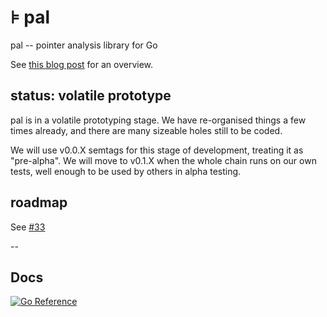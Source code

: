 # ⊧ pal

pal -- pointer analysis library for Go

See [this blog post](https://go-air.github.io/blog/20210729-pal.html)
for an overview.

## status: volatile prototype

pal is in a volatile prototyping stage.  We have re-organised 
things a few times already, and there are many sizeable holes
still to be coded.

We will use v0.0.X semtags for this stage of development,
treating it as "pre-alpha".  We will move to v0.1.X when the whole chain runs 
on our own tests, well enough to be used by others in alpha testing.

## roadmap

See [#33](https://github.com/go-air/pal/issues/33)

-- 

## Docs

[![Go Reference](https://pkg.go.dev/badge/github.com/go-air/pal.svg)](https://pkg.go.dev/github.com/go-air/pal)











